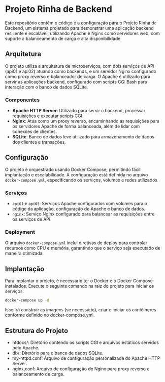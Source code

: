 # Projeto Rinha de Backend

Este repositório contém o código e a configuração para o Projeto Rinha de Backend, um sistema projetado para demonstrar uma aplicação backend resiliente e escalável, utilizando Apache e Nginx como servidores web, com suporte a balanceamento de carga e alta disponibilidade.

## Arquitetura

O projeto utiliza a arquitetura de microserviços, com dois serviços de API (api01 e api02) atuando como backends, e um servidor Nginx configurado como proxy reverso e balanceador de carga. O Apache é utilizado para servir as aplicações backend, configurado com scripts CGI Bash para interação com o banco de dados SQLite.

### Componentes

- **Apache HTTP Server**: Utilizado para servir o backend, processar requisições e executar scripts CGI.
- **Nginx**: Atua como um proxy reverso, encaminhando as requisições para os servidores Apache de forma balanceada, além de lidar com conexões de clientes.
- **SQLite**: Banco de dados leve utilizado para armazenamento de dados dos clientes e transações.

## Configuração

O projeto é orquestrado usando Docker Compose, permitindo fácil implantação e escalabilidade. A configuração está definida no arquivo `docker-compose.yml`, especificando os serviços, volumes e redes utilizados.

### Serviços

- `api01` e `api02`: Serviços Apache configurados com volumes para o código da aplicação, configuração do Apache e banco de dados.
- `nginx`: Serviço Nginx configurado para balancear as requisições entre os serviços de API.

### Deployment

O arquivo `docker-compose.yml` inclui diretivas de deploy para controlar recursos como CPU e memória, garantindo que o serviço seja executado de maneira otimizada.

## Implantação

Para implantar o projeto, é necessário ter o Docker e o Docker Compose instalados. Execute o seguinte comando na raiz do projeto para iniciar os serviços:

```bash
docker-compose up -d
```

Isso irá construir as imagens (se necessário), criar e iniciar os contêineres conforme definido no docker-compose.yml.

## Estrutura do Projeto
- htdocs/: Diretório contendo os scripts CGI e arquivos estáticos servidos pelo Apache.
- db/: Diretório para o banco de dados SQLite.
- my-httpd.conf: Arquivo de configuração personalizada do Apache HTTP Server.
- nginx.conf: Arquivo de configuração do Nginx para proxy reverso e balanceamento de carga.
